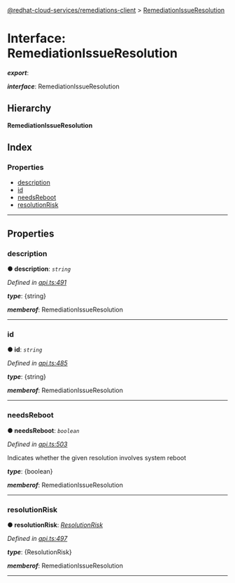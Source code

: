 [@redhat-cloud-services/remediations-client](../README.md) > [RemediationIssueResolution](../interfaces/remediationissueresolution.md)

# Interface: RemediationIssueResolution

*__export__*: 

*__interface__*: RemediationIssueResolution

## Hierarchy

**RemediationIssueResolution**

## Index

### Properties

* [description](remediationissueresolution.md#description)
* [id](remediationissueresolution.md#id)
* [needsReboot](remediationissueresolution.md#needsreboot)
* [resolutionRisk](remediationissueresolution.md#resolutionrisk)

---

## Properties

<a id="description"></a>

###  description

**● description**: *`string`*

*Defined in [api.ts:491](https://github.com/RedHatInsights/javascript-clients/blob/master/packages/remediations/api.ts#L491)*

*__type__*: {string}

*__memberof__*: RemediationIssueResolution

___
<a id="id"></a>

###  id

**● id**: *`string`*

*Defined in [api.ts:485](https://github.com/RedHatInsights/javascript-clients/blob/master/packages/remediations/api.ts#L485)*

*__type__*: {string}

*__memberof__*: RemediationIssueResolution

___
<a id="needsreboot"></a>

###  needsReboot

**● needsReboot**: *`boolean`*

*Defined in [api.ts:503](https://github.com/RedHatInsights/javascript-clients/blob/master/packages/remediations/api.ts#L503)*

Indicates whether the given resolution involves system reboot

*__type__*: {boolean}

*__memberof__*: RemediationIssueResolution

___
<a id="resolutionrisk"></a>

###  resolutionRisk

**● resolutionRisk**: *[ResolutionRisk](../enums/resolutionrisk.md)*

*Defined in [api.ts:497](https://github.com/RedHatInsights/javascript-clients/blob/master/packages/remediations/api.ts#L497)*

*__type__*: {ResolutionRisk}

*__memberof__*: RemediationIssueResolution

___

